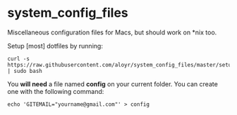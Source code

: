 system_config_files
===================

Miscellaneous configuration files for Macs, but should work on \*nix too.

Setup [most] dotfiles by running:

    curl -s https://raw.githubusercontent.com/aloyr/system_config_files/master/setup.bash | sudo bash

You **will need** a file named **config** on your current folder. You can create one with the following command:

    echo 'GITEMAIL="yourname@gmail.com"' > config

